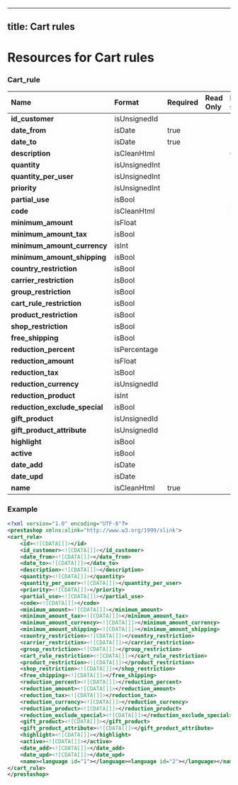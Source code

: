 
---
title: Cart rules
---

# Resources for Cart rules


### Cart_rule

|             Name              |    Format     | Required | Read Only | Max size | Not filterable | Description |
| :---------------------------- | :------------ | :------- | :-------- | :------- | :------------- | :---------- |
| **id_customer**               | isUnsignedId  |          |           |          |                |             |
| **date_from**                 | isDate        | true     |           |          |                |             |
| **date_to**                   | isDate        | true     |           |          |                |             |
| **description**               | isCleanHtml   |          |           | 65534    |                |             |
| **quantity**                  | isUnsignedInt |          |           |          |                |             |
| **quantity_per_user**         | isUnsignedInt |          |           |          |                |             |
| **priority**                  | isUnsignedInt |          |           |          |                |             |
| **partial_use**               | isBool        |          |           |          |                |             |
| **code**                      | isCleanHtml   |          |           | 254      |                |             |
| **minimum_amount**            | isFloat       |          |           |          |                |             |
| **minimum_amount_tax**        | isBool        |          |           |          |                |             |
| **minimum_amount_currency**   | isInt         |          |           |          |                |             |
| **minimum_amount_shipping**   | isBool        |          |           |          |                |             |
| **country_restriction**       | isBool        |          |           |          |                |             |
| **carrier_restriction**       | isBool        |          |           |          |                |             |
| **group_restriction**         | isBool        |          |           |          |                |             |
| **cart_rule_restriction**     | isBool        |          |           |          |                |             |
| **product_restriction**       | isBool        |          |           |          |                |             |
| **shop_restriction**          | isBool        |          |           |          |                |             |
| **free_shipping**             | isBool        |          |           |          |                |             |
| **reduction_percent**         | isPercentage  |          |           |          |                |             |
| **reduction_amount**          | isFloat       |          |           |          |                |             |
| **reduction_tax**             | isBool        |          |           |          |                |             |
| **reduction_currency**        | isUnsignedId  |          |           |          |                |             |
| **reduction_product**         | isInt         |          |           |          |                |             |
| **reduction_exclude_special** | isBool        |          |           |          |                |             |
| **gift_product**              | isUnsignedId  |          |           |          |                |             |
| **gift_product_attribute**    | isUnsignedId  |          |           |          |                |             |
| **highlight**                 | isBool        |          |           |          |                |             |
| **active**                    | isBool        |          |           |          |                |             |
| **date_add**                  | isDate        |          |           |          |                |             |
| **date_upd**                  | isDate        |          |           |          |                |             |
| **name**                      | isCleanHtml   | true     |           | 254      |                |             |


### Example

```xml
<?xml version="1.0" encoding="UTF-8"?>
<prestashop xmlns:xlink="http://www.w3.org/1999/xlink">
<cart_rule>
	<id><![CDATA[]]></id>
	<id_customer><![CDATA[]]></id_customer>
	<date_from><![CDATA[]]></date_from>
	<date_to><![CDATA[]]></date_to>
	<description><![CDATA[]]></description>
	<quantity><![CDATA[]]></quantity>
	<quantity_per_user><![CDATA[]]></quantity_per_user>
	<priority><![CDATA[]]></priority>
	<partial_use><![CDATA[]]></partial_use>
	<code><![CDATA[]]></code>
	<minimum_amount><![CDATA[]]></minimum_amount>
	<minimum_amount_tax><![CDATA[]]></minimum_amount_tax>
	<minimum_amount_currency><![CDATA[]]></minimum_amount_currency>
	<minimum_amount_shipping><![CDATA[]]></minimum_amount_shipping>
	<country_restriction><![CDATA[]]></country_restriction>
	<carrier_restriction><![CDATA[]]></carrier_restriction>
	<group_restriction><![CDATA[]]></group_restriction>
	<cart_rule_restriction><![CDATA[]]></cart_rule_restriction>
	<product_restriction><![CDATA[]]></product_restriction>
	<shop_restriction><![CDATA[]]></shop_restriction>
	<free_shipping><![CDATA[]]></free_shipping>
	<reduction_percent><![CDATA[]]></reduction_percent>
	<reduction_amount><![CDATA[]]></reduction_amount>
	<reduction_tax><![CDATA[]]></reduction_tax>
	<reduction_currency><![CDATA[]]></reduction_currency>
	<reduction_product><![CDATA[]]></reduction_product>
	<reduction_exclude_special><![CDATA[]]></reduction_exclude_special>
	<gift_product><![CDATA[]]></gift_product>
	<gift_product_attribute><![CDATA[]]></gift_product_attribute>
	<highlight><![CDATA[]]></highlight>
	<active><![CDATA[]]></active>
	<date_add><![CDATA[]]></date_add>
	<date_upd><![CDATA[]]></date_upd>
	<name><language id="1"></language><language id="2"></language></name>
</cart_rule>
</prestashop>

```

